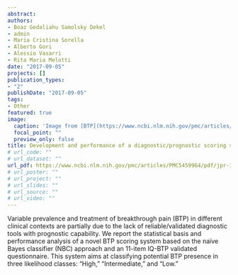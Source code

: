 ```yaml
---
abstract:
authors:
- Boaz Gedaliahu Samolsky Dekel
- admin
- Maria Cristina Sorella
- Alberto Gori
- Alessio Vasarri
- Rita Maria Melotti
date: "2017-09-05"
projects: []
publication_types:
- "2"
publishDate: "2017-09-05"
tags:
- Other
featured: true
image:
  caption: 'Image from [BTP](https://www.ncbi.nlm.nih.gov/pmc/articles/PMC5459964/pdf/jpr-10-1327.pdf) paper'
  focal_point: ""
  preview_only: false
title: Development and performance of a diagnostic/prognostic scoring system for breakthrough pain
# url_code: ""
# url_dataset: ""
url_pdf: https://www.ncbi.nlm.nih.gov/pmc/articles/PMC5459964/pdf/jpr-10-1327.pdf
# url_poster: ""
# url_project: ""
# url_slides: ""
# url_source: ""
# url_video: ""
---
```


Variable prevalence and treatment of breakthrough pain (BTP) in different clinical contexts are partially due to the lack of reliable/validated diagnostic tools with prognostic capability.  We  report  the  statistical  basis  and  performance  analysis  of  a  novel  BTP  scoring  system based on the naïve Bayes classifier (NBC) approach and an 11-item IQ-BTP validated questionnaire. This system aims at classifying potential BTP presence in three likelihood classes: “High,” “Intermediate,” and “Low.”